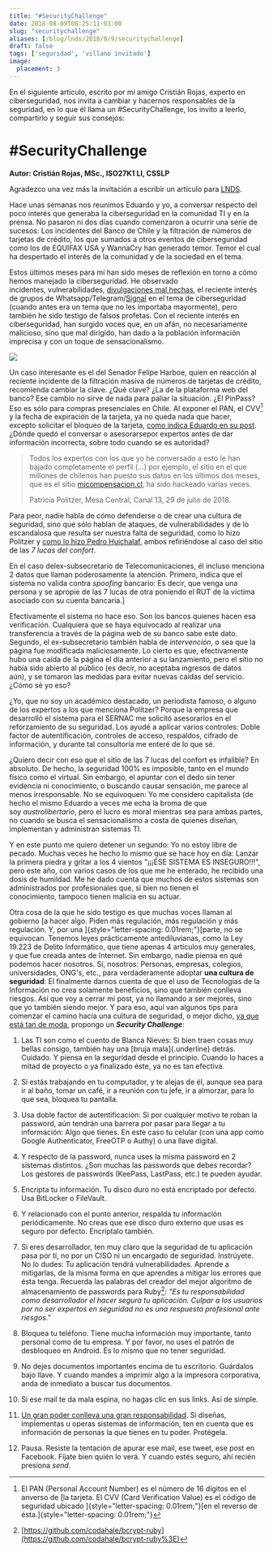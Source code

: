 ```yaml
---
title: "#SecurityChallenge"
date: 2018-08-09T08:25:11-03:00
slug: "securitychallenge"
aliases: [/blog/lnds/2018/8/9/securitychallenge]
draft: false
tags: ['seguridad', 'villano invitado']
image:
  placement: 3
---
```


En el siguiente artículo, escrito por mi amigo Cristián Rojas, experto
en ciberseguridad, nos invita a cambiar y hacernos responsables de la
seguridad, en lo que él llama un \#SecurityChallenge, los invito a
leerlo, compartirlo y seguir sus consejos:

**\#SecurityChallenge**
=======================

**Autor: Cristián Rojas, MSc., ISO27K1 LI, CSSLP**


Agradezco una vez más la invitación a escribir un artículo para
[LNDS](https://www.lnds.net/).


Hace unas semanas nos reunimos Eduardo y yo, a conversar respecto del
poco interés que generaba la ciberseguridad en la comunidad TI y en la
prensa. No pasaron ni dos días
cuando comenzaron a ocurrir una serie de sucesos: Los
incidentes del Banco de Chile y la
filtración de números de tarjetas de crédito,
los que sumados a otros eventos de
ciberseguridad como los de EQUIFAX USA y WannaCry
han generado temor. Temor el cual ha
despertado el interés de
la comunidad y de la sociedad en el
tema.

Estos últimos meses para mí han sido meses de reflexión en torno a cómo
hemos manejado la ciberseguridad. He observado
incidentes, vulnerabilidades, [divulgaciones mal hechas](/blog/lnds/2012/11/20/disclosure-no-es-llegar-y-hacerlo),
el reciente interés de grupos
de Whatsapp/Telegram/[Signal](https://signal.org/) en
el tema de ciberseguridad (cuando antes era un tema que no les importaba
mayormente), pero también he sido testigo de falsos
profetas. Con el
reciente interés en ciberseguridad, han surgido voces que, en
un afán, no necesariamente malicioso, sino que mal dirigido, han dado a
la población información imprecisa y con un toque de sensacionalismo.

![](https://d2dspjyoh5c79p.cloudfront.net/e31f08d6-9c3d-11e8-a030-2b5831f8ecb5-aa9f18b7)

Un caso interesante es el del Senador Felipe Harboe, quien en reacción
al reciente incidente de la
filtración masiva de números de tarjetas de crédito,
recomienda cambiar la clave. ¿Qué
clave? ¿La de la plataforma web del banco? Ese
cambio no sirve de nada para paliar
la situación. ¿El PinPass? Eso es sólo para
compras presenciales en Chile. Al
exponer el PAN, el CVV[^1] y la fecha de
expiración de la tarjeta, ya no
queda nada que hacer,
excepto solicitar el bloqueo de la
tarjeta, 
[como indica Eduardo en su post](/blog/lnds/2018/07/29/fraude-con-tarjetas-de-credito).
¿Dónde quedó el conversar o
asesorarsepor expertos antes de dar
información incorrecta, sobre todo cuando se es
autoridad?

> Todos los expertos con los que yo he conversado a esto le han
> bajado completamente el perfil (\...) por ejemplo, el sitio en el que
> millones de chilenos han puesto
> sus datos en los últimos dos meses, que es el
> sitio [micompensacion.cl](micompensacion.cl),
> ha sido hackeado varias veces.
>
> Patricia Politzer, Mesa Central, Canal 13, 29 de julio de 2018.

Para peor, nadie habla de cómo defenderse o de crear una cultura de
seguridad, sino que sólo hablan de ataques, de vulnerabilidades y de lo
escandalosa que resulta ser nuestra
falta de seguridad, como lo hizo Politzer y [como lo hizo Pedro
Huichalaf](https://huichalaf.cl/identidad-digital-ciberseguridad-y-las-7-lucas-del-confort/),
ambos refiriéndose al caso del sitio
de las _7 lucas del confort_. 

En el caso delex-subsecretario de
Telecomunicaciones, él incluso menciona 2 datos
que llaman poderosamente la
atención. Primero, indica que el sistema no valida contra
*spoofing* bancario: Es decir, que
venga una persona y se apropie de
las 7 lucas de otra poniendo el RUT
de la víctima asociado con su cuenta
bancaria.]

Efectivamente el sistema no hace eso. Son los bancos quienes hacen esa
verificación. Cualquiera que se haya equivocado al realizar una
transferencia a través de la
página web de su banco sabe este
dato. Segundo, el ex-subsecretario también habla
de
*intervención*, o sea que la página fue modificada
maliciosamente. Lo cierto es que, efectivamente hubo una caída de la
página el día anterior a su lanzamiento, pero
el sitio no había sido abierto al
público (es decir, no aceptaba ingresos de datos
aún), y se tomaron las medidas para
evitar nuevas caídas del servicio. ¿Cómo sé yo
eso?

¿Yo, que no soy un académico destacado, un periodista famoso, o alguno
de los expertos a los que menciona Politzer? Porque la empresa que
desarrolló el sistema para el SERNAC
me solicitó asesorarlos en el reforzamiento de su seguridad. Los
ayudé
a aplicar varios controles: Doble factor de autentificación, controles
de acceso, respaldos, cifrado de información, y durante tal consultoría
me enteré de lo que sé.

¿Quiero decir con eso que el sitio de las 7 lucas del confort es
infalible? En absoluto. De hecho, la seguridad 100% es imposible, tanto
en el mundo físico como el
virtual. Sin embargo, el apuntar con
el dedo sin tener evidencia ni conocimiento, o
buscando causar sensación, me parece
al menos irresponsable. No se equivoquen: Yo me
considero capitalista (de hecho el
mismo Eduardo a veces me echa la broma de que
soy *austrolibertario*,
pero el lucro es moral mientras sea para ambas
partes, no cuando se busca el
sensacionalismo a costa de quienes diseñan, implementan
y administran sistemas TI.

Y en este punto me quiero detener un segundo: Yo no estoy libre de
pecado. Muchas veces he hecho lo mismo que se hace hoy en día: Lanzar
la primera piedra y gritar a los 4 vientos "¡¡¡ÉSE SISTEMA ES
INSEGURO!!!", pero este año, con varios casos de los que me
he enterado, he recibido una dosis de humildad. Me he dado cuenta que
muchos de estos sistemas son administrados por profesionales que, si
bien no tienen el
conocimiento, tampoco tienen malicia
en su actuar.

Otra cosa de la que he sido testigo es que muchas voces llaman al
gobierno [a hacer algo. Piden más regulación, más regulación y más
regulación. Y, por una ]{style="letter-spacing: 0.01rem;"}[parte, no se
equivocan. Tenemos leyes prácticamente antediluvianas, como
la Ley 19.223 de Delito Informático,
que tiene apenas 4 artículos muy generales,
y que fue creada antes de Internet.
Sin embargo, nadie piensa en qué podemos
hacer nosotros. Sí, nosotros:
Personas, empresas, colegios, universidades,
ONG\'s, etc., para verdaderamente
adoptar **una cultura de seguridad**: El
finalmente darnos cuenta de que el
uso de Tecnologías de la Información no crea
solamente beneficios, sino que
también conlleva riesgos. Así que voy a cerrar mi
post, ya no llamando a ser mejores,
sino que yo también siendo mejor. Y
para eso, aquí van algunos tips para
comenzar el camino hacia una cultura
de seguridad, o mejor dicho, [ya que está tan de
moda](http://www.ahoranoticias.cl/noticias/tendencias/232289-video-carabineros-alerta-sobre-infraccion-a-la-ley-de-transito-al-realizar-el-kiki-challenge.html),
propongo un ***Security Challenge***:

1.  Las TI son como el cuento de Blanca Nieves: Si bien traen cosas muy
    bellas consigo, también hay una [bruja mala]{.underline} detrás.
    Cuidado. Y piensa en la seguridad desde el principio. Cuando lo
    haces a mitad de proyecto o ya finalizado éste, ya no es tan
    efectiva.

2.  Si estás trabajando en tu computador, y te alejas de él, aunque sea
    para ir al baño, tomar un café, ir a reunión con tu jefe, ir a
    almorzar, para lo que sea, bloquea tu pantalla.

3.  Usa doble factor de autentificación: Si por cualquier motivo te
    roban la password, aún tendrán una barrera por pasar para llegar a
    tu información: Algo que tienes. En este caso tu celular (con una
    app como Google Authenticator, FreeOTP o Authy) o una llave digital.

4.  Y respecto de la password, nunca uses la misma password en 2
    sistemas distintos. ¿Son muchas las passwords que debes recordar?
    Los gestores de passwords (KeePass, LastPass, etc.) te pueden
    ayudar.

5.  Encripta tu información. Tu disco duro no está encriptado por
    defecto. Usa BitLocker o FileVault.

6.  Y relacionado con el punto anterior, respalda tu información
    periódicamente. No creas que ese disco duro externo que usas es
    seguro por defecto. Encríptalo también.

7.  Si eres desarrollador, ten muy claro que la seguridad de tu
    aplicación pasa por tí, no por un CISO ni un encargado de seguridad.
    Instrúyete. No lo dudes: Tu aplicación tendrá vulnerabilidades.
    Aprende a mitigarlas, de la misma forma en que aprendes a mitigar
    los errores que ésta tenga. Recuerda las palabras del creador del
    mejor algoritmo de almacenamiento de passwords para Ruby[^2]: *"Es
    tu responsabilidad como desarrollador el hacer segura tu
    aplicación. Culpar a los usuarios por no ser expertos en seguridad
    no es una respuesta profesional ante riesgos."*

8.  Bloquea tu teléfono. Tiene mucha información muy importante, tanto
    personal como de tu empresa. Y por favor, no uses el patrón de
    desbloqueo en Android. Es lo mismo que no tener
    seguridad.

9.  No dejes documentos importantes encima de tu escritorio. Guárdalos
    bajo llave. Y cuando mandes a
    imprimir algo a la impresora corporativa, anda de
    inmediato a buscar tus
    documentos.

10. Si ese mail te da mala espina, no hagas clic en sus links. Así de
    simple.

11. [Un gran poder conlleva una gran responsabilidad](https://medium.com/mejorindustriati/dos-s%C3%ADntomas-de-c%C3%B3mo-no-tomamos-en-serio-la-seguridad-af06586b8e07).
    Si diseñas, implementas u
    operas sistemas de información,
    ten en cuenta que es información de personas la que
    tienes en tu poder.
    Protégela.

12. Pausa. Resiste la tentación de apurar ese mail, ese tweet, ese post
    en Facebook. Fíjate bien quién
    lo verá. Y cuando estés seguro, ahí recién presiona
    *send*.

[^1]: El PAN (Personal Account Number) es el número de 16 dígitos en el
anverso de [la tarjeta. El CVV (Card Verification Value) es el código de
seguridad ubicado ]{style="letter-spacing: 0.01rem;"}[en el reverso de
ésta.]{style="letter-spacing: 0.01rem;"}

[^2]: [https://github.com/codahale/bcrypt-ruby](https://github.com/codahale/bcrypt-ruby%3E)
